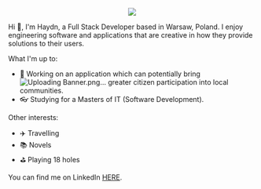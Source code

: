 <p align="center">
 <img src="https://user-images.githubusercontent.com/69591006/113483624-b65c9400-94a4-11eb-9cd2-c0d8c033093b.png">
</p>
Hi 👋, I'm Haydn, a Full Stack Developer based in Warsaw, Poland. I enjoy engineering software and applications that are creative in how they provide solutions to their users.

What I'm up to:
* :iphone: Working on an application which can potentially bring![Uploading Banner.png…]()
 greater citizen participation into local communities.
* :eyeglasses: Studying for a Masters of IT (Software Development).

Other interests:
* :airplane: Travelling
* :books: Novels
* :golf: Playing 18 holes

You can find me on LinkedIn [HERE](https://www.linkedin.com/in/haydnmartin/).
